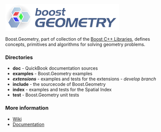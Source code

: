 ![Boost.Geometry](doc/other/logo/logo_bkg.png)

Boost.Geometry, part of collection of the [Boost C++ Libraries](http://github.com/boostorg), defines concepts, primitives and algorithms for solving geometry problems.

### Directories

* **doc** - QuickBook documentation sources
* **examples** - Boost.Geometry examples
* **_extensions_** - examples and tests for the extensions - _develop branch_
* **include** - the sourcecode of Boost.Geometry
* **index** - examples and tests for the Spatial Index
* **test** - Boost.Geometry unit tests

### More information

* [Wiki](http://github.com/boostorg/geometry/wiki)
* [Documentation](http://boost.org/libs/geometry)
